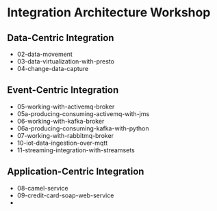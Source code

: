 # Integration Architecture Workshop

## Data-Centric Integration

* 02-data-movement
* 03-data-virtualization-with-presto
* 04-change-data-capture

## Event-Centric Integration

* 05-working-with-activemq-broker
* 05a-producing-consuming-activemq-with-jms
* 06-working-with-kafka-broker
* 06a-producing-consuming-kafka-with-python
* 07-working-with-rabbitmq-broker
* 10-iot-data-ingestion-over-mqtt
* 11-streaming-integration-with-streamsets

## Application-Centric Integration

* 08-camel-service
* 09-credit-card-soap-web-service
* 